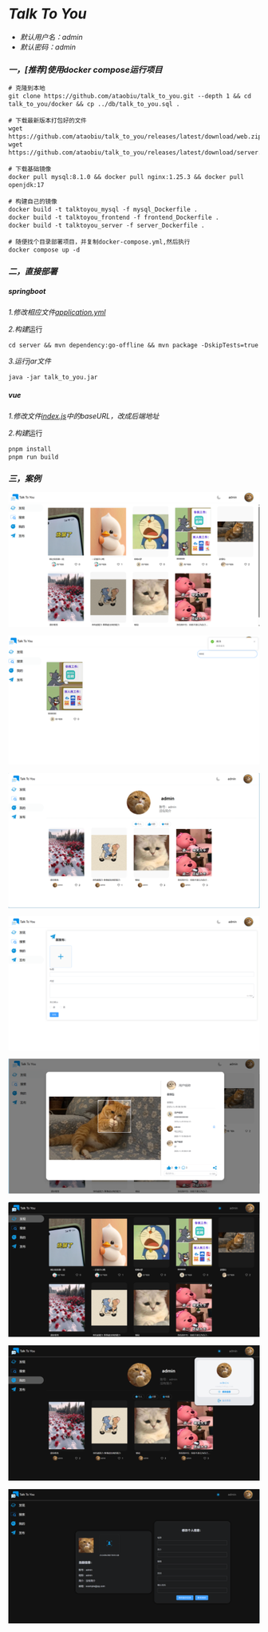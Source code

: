# *Talk To You*

-   *默认用户名：admin*
-   *默认密码：admin*

### *一，[推荐]使用docker compose运行项目*

```shell
# 克隆到本地
git clone https://github.com/ataobiu/talk_to_you.git --depth 1 && cd talk_to_you/docker && cp ../db/talk_to_you.sql .
 
# 下载最新版本打包好的文件
wget https://github.com/ataobiu/talk_to_you/releases/latest/download/web.zip
wget https://github.com/ataobiu/talk_to_you/releases/latest/download/server.jar

# 下载基础镜像
docker pull mysql:8.1.0 && docker pull nginx:1.25.3 && docker pull openjdk:17

# 构建自己的镜像
docker build -t talktoyou_mysql -f mysql_Dockerfile .
docker build -t talktoyou_frontend -f frontend_Dockerfile .
docker build -t talktoyou_server -f server_Dockerfile .

# 随便找个目录部署项目，并复制docker-compose.yml,然后执行
docker compose up -d
```

### *二，直接部署*

##### *springboot*

*1.修改相应文件[application.yml](server/src/main/resources/application.yml)*

*2.构建*运行

```shell
cd server && mvn dependency:go-offline && mvn package -DskipTests=true
```

*3.运行jar文件*

```
java -jar talk_to_you.jar
```

##### *vue*

*1.修改文件[index.js](web/src/request/index.ts)中的baseURL，改成后端地址*

*2.构建*运行

```shell
pnpm install
pnpm run build
```

### *三，案例*

![image-20231115185704888](./assets/image-20231115185704888.png)

![image-20231115185726649](./assets/image-20231115185726649.png)

![image-20231115185745799](./assets/image-20231115185745799.png)

![image-20231115185756507](./assets/image-20231115185756507.png)

![image-20231115185816951](./assets/image-20231115185816951.png)

![image-20231115185840909](./assets/image-20231115185840909.png)

![image-20231115185903508](./assets/image-20231115185903508.png)

![image-20231115185919207](./assets/image-20231115185919207.png)
